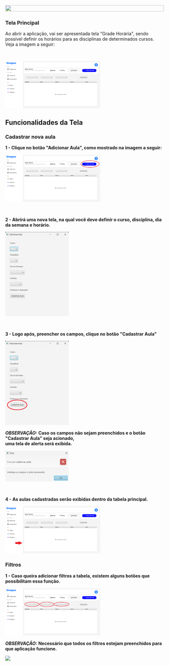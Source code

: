 <html>
<head><meta charset="UTF-8">
    <meta name="viewport" content="width=device-width, initial-scale=1.0"> </head>

<body>
<div align = "center">
<img src = "images/banner_manual.png" height=50% width = 100%></div>

### Tela Principal

Ao abrir a aplicação, vai ser apresentada tela "Grade Horária", sendo possível definir os horários para as disciplinas de determinados cursos.
<br> Veja a imagem a seguir: 

<br>

<img src = "images/telaPrincipal.png" width = 60%></div>


## Funcionalidades da Tela

### Cadastrar nova aula

**1 - Clique no botão "Adicionar Aula", como mostrado na imagem a seguir:**
<br>

<img src = "images/CadastrarAula.png" width = 60%></div>

<br>

 **2 - Abrirá uma nova tela, na qual você deve definir o curso, disciplina, dia da semana e horário.**
<br>

 <img src = "images/adicionarDadosAula.png" width = 40%></div>

<br>

 **3 - Logo após, preencher os campos, clique no botão "Cadastrar Aula"**
<br>

 <img src = "images/botaoCadastrar.png" width = 40%></div>

***OBSERVAÇÃO:*** **Caso os campos não sejam preenchidos e o botão "Cadastrar Aula" seja acionado,<br> uma tela de alerta será exibida.**

 <img src = "images/error.png" width = 40%></div>

<br>

**4 - As aulas cadastradas serão exibidas dentro da tabela principal.**
<br>

 <img src = "images/telaPrincipalTabela.png" width = 60%></div>


### Filtros 

 **1 - Caso queira adicionar filtros a tabela, existem alguns botões que possibilitam essa função.**
    <br>

  <img src = "images/telaPrincipalFiltro.png" width = 60%></div>

  ***OBSERVAÇÃO:*** **Necessário que todos os filtros estejam preenchidos para que aplicação funcione.**

<img src = "images/rodape.png" >

<img>
</body>
</html>
